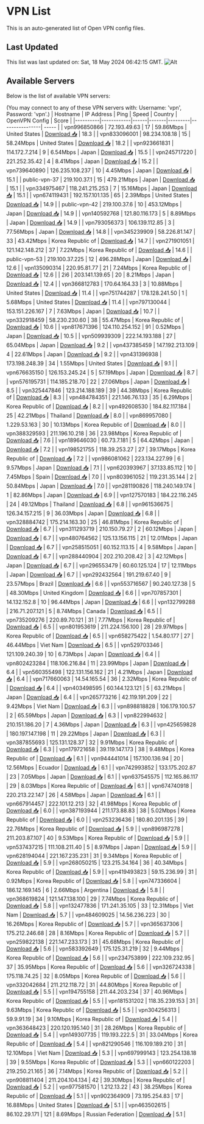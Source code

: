 # VPN List

This is an auto-generated list of Open VPN config files.

## Last Updated

This list was last updated on: Sat, 18 May 2024 06:42:15 GMT.
![Alt](https://repobeats.axiom.co/api/embed/186b98318ef1479477931607c1ad7d823f12451f.svg "Repobeats analytics image")

## Available Servers

Below is the list of available VPN servers:

(You may connect to any of these VPN servers with: Username: 'vpn', Password: 'vpn'.)
| Hostname | IP Address | Ping | Speed | Country | OpenVPN Config | Score |
|----------|------------|------|-------|---------|----------------| ----- |
| vpn996850866 | 72.193.49.63 | 17 | 59.86Mbps | United States | [Download 📥](./configs/server_0_US.ovpn) | 18.3 |
| vpn833096001 | 98.234.108.18 | 15 | 58.24Mbps | United States | [Download 📥](./configs/server_1_US.ovpn) | 18.2 |
| vpn923661831 | 114.172.7.214 | 9 | 6.54Mbps | Japan | [Download 📥](./configs/server_2_JP.ovpn) | 15.5 |
| vpn245717220 | 221.252.35.42 | 4 | 8.41Mbps | Japan | [Download 📥](./configs/server_3_JP.ovpn) | 15.2 |
| vpn739640890 | 126.235.108.237 | 10 | 4.45Mbps | Japan | [Download 📥](./configs/server_4_JP.ovpn) | 15.1 |
| public-vpn-37 | 219.100.37.1 | 15 | 479.21Mbps | Japan | [Download 📥](./configs/server_5_JP.ovpn) | 15.1 |
| vpn334975467 | 118.241.215.253 | 7 | 15.16Mbps | Japan | [Download 📥](./configs/server_6_JP.ovpn) | 15.1 |
| vpn674119431 | 192.157.101.135 | 65 | 2.39Mbps | United States | [Download 📥](./configs/server_7_US.ovpn) | 14.9 |
| public-vpn-42 | 219.100.37.6 | 10 | 453.12Mbps | Japan | [Download 📥](./configs/server_8_JP.ovpn) | 14.9 |
| vpn140592768 | 121.80.116.173 | 5 | 8.89Mbps | Japan | [Download 📥](./configs/server_9_JP.ovpn) | 14.9 |
| vpn793056373 | 106.139.112.85 | 3 | 77.56Mbps | Japan | [Download 📥](./configs/server_10_JP.ovpn) | 14.8 |
| vpn345239909 | 58.226.81.147 | 33 | 43.42Mbps | Korea Republic of | [Download 📥](./configs/server_11_KR.ovpn) | 14.7 |
| vpn271901051 | 121.142.148.212 | 37 | 7.22Mbps | Korea Republic of | [Download 📥](./configs/server_12_KR.ovpn) | 14.6 |
| public-vpn-53 | 219.100.37.225 | 12 | 496.28Mbps | Japan | [Download 📥](./configs/server_13_JP.ovpn) | 12.6 |
| vpn135090314 | 220.95.81.77 | 21 | 7.24Mbps | Korea Republic of | [Download 📥](./configs/server_14_KR.ovpn) | 12.6 |
| 2i6 | 203.141.139.65 | 20 | 8.21Mbps | Japan | [Download 📥](./configs/server_15_JP.ovpn) | 12.4 |
| vpn366812783 | 170.64.164.33 | 3 | 10.88Mbps | United States | [Download 📥](./configs/server_16_US.ovpn) | 11.4 |
| vpn751744287 | 178.128.241.50 | 1 | 5.68Mbps | United States | [Download 📥](./configs/server_17_US.ovpn) | 11.4 |
| vpn797130044 | 153.151.226.167 | 7 | 7.63Mbps | Japan | [Download 📥](./configs/server_18_JP.ovpn) | 10.7 |
| vpn332918459 | 58.230.230.60 | 38 | 55.47Mbps | Korea Republic of | [Download 📥](./configs/server_19_KR.ovpn) | 10.6 |
| vpn817671396 | 124.110.254.152 | 91 | 0.52Mbps | Japan | [Download 📥](./configs/server_20_JP.ovpn) | 10.5 |
| vpn509939309 | 222.14.193.188 | 27 | 65.04Mbps | Japan | [Download 📥](./configs/server_21_JP.ovpn) | 9.2 |
| vpn437385459 | 147.192.213.109 | 4 | 22.61Mbps | Japan | [Download 📥](./configs/server_22_JP.ovpn) | 9.2 |
| vpn431396938 | 173.198.248.39 | 34 | 1.55Mbps | United States | [Download 📥](./configs/server_23_US.ovpn) | 9.1 |
| vpn676635150 | 126.153.245.24 | 5 | 57.19Mbps | Japan | [Download 📥](./configs/server_24_JP.ovpn) | 8.7 |
| vpn576195731 | 114.185.218.70 | 22 | 27.06Mbps | Japan | [Download 📥](./configs/server_25_JP.ovpn) | 8.5 |
| vpn325447846 | 123.214.188.189 | 39 | 44.38Mbps | Korea Republic of | [Download 📥](./configs/server_26_KR.ovpn) | 8.3 |
| vpn484784351 | 221.146.76.133 | 35 | 6.29Mbps | Korea Republic of | [Download 📥](./configs/server_27_KR.ovpn) | 8.2 |
| vpn492608530 | 184.82.117.184 | 25 | 42.21Mbps | Thailand | [Download 📥](./configs/server_28_TH.ovpn) | 8.0 |
| vpn869957080 | 1.229.53.163 | 30 | 10.13Mbps | Korea Republic of | [Download 📥](./configs/server_29_KR.ovpn) | 8.0 |
| vpn388329593 | 211.196.10.218 | 36 | 23.98Mbps | Korea Republic of | [Download 📥](./configs/server_30_KR.ovpn) | 7.6 |
| vpn189646030 | 60.73.7.181 | 5 | 64.42Mbps | Japan | [Download 📥](./configs/server_31_JP.ovpn) | 7.2 |
| vpn198521755 | 118.39.253.27 | 27 | 39.17Mbps | Korea Republic of | [Download 📥](./configs/server_32_KR.ovpn) | 7.2 |
| vpn986081062 | 223.134.227.99 | 6 | 9.57Mbps | Japan | [Download 📥](./configs/server_33_JP.ovpn) | 7.1 |
| vpn620393967 | 37.133.85.112 | 10 | 7.45Mbps | Spain | [Download 📥](./configs/server_34_ES.ovpn) | 7.0 |
| vpn803961052 | 119.231.35.144 | 2 | 50.84Mbps | Japan | [Download 📥](./configs/server_35_JP.ovpn) | 7.0 |
| vpn281190826 | 118.240.149.174 | 1 | 82.86Mbps | Japan | [Download 📥](./configs/server_36_JP.ovpn) | 6.9 |
| vpn127570183 | 184.22.116.245 | 24 | 49.12Mbps | Thailand | [Download 📥](./configs/server_37_TH.ovpn) | 6.8 |
| vpn961536675 | 126.34.157.215 | 9 | 36.03Mbps | Japan | [Download 📥](./configs/server_38_JP.ovpn) | 6.8 |
| vpn328884742 | 175.214.163.30 | 25 | 46.81Mbps | Korea Republic of | [Download 📥](./configs/server_39_KR.ovpn) | 6.7 |
| vpn311293719 | 210.150.79.27 | 2 | 60.12Mbps | Japan | [Download 📥](./configs/server_40_JP.ovpn) | 6.7 |
| vpn480764562 | 125.13.156.115 | 21 | 12.01Mbps | Japan | [Download 📥](./configs/server_41_JP.ovpn) | 6.7 |
| vpn258515051 | 60.152.113.15 | 4 | 9.58Mbps | Japan | [Download 📥](./configs/server_42_JP.ovpn) | 6.7 |
| vpn288440904 | 202.210.208.42 | 3 | 42.12Mbps | Japan | [Download 📥](./configs/server_43_JP.ovpn) | 6.7 |
| vpn296553479 | 60.60.125.124 | 17 | 12.11Mbps | Japan | [Download 📥](./configs/server_44_JP.ovpn) | 6.7 |
| vpn292432564 | 191.219.67.40 | 9 | 23.57Mbps | Brazil | [Download 📥](./configs/server_45_BR.ovpn) | 6.6 |
| vpn553716567 | 90.240.127.38 | 5 | 48.30Mbps | United Kingdom | [Download 📥](./configs/server_46_GB.ovpn) | 6.6 |
| vpn707857301 | 14.132.152.8 | 10 | 96.44Mbps | Japan | [Download 📥](./configs/server_47_JP.ovpn) | 6.6 |
| vpn132799288 | 216.71.207.121 | 5 | 8.74Mbps | Canada | [Download 📥](./configs/server_48_CA.ovpn) | 6.5 |
| vpn735209276 | 220.89.70.121 | 31 | 7.77Mbps | Korea Republic of | [Download 📥](./configs/server_49_KR.ovpn) | 6.5 |
| vpn801953619 | 211.224.156.100 | 28 | 29.97Mbps | Korea Republic of | [Download 📥](./configs/server_50_KR.ovpn) | 6.5 |
| vpn658275422 | 1.54.80.177 | 27 | 46.44Mbps | Viet Nam | [Download 📥](./configs/server_51_VN.ovpn) | 6.5 |
| vpn529703346 | 121.109.240.39 | 10 | 6.73Mbps | Japan | [Download 📥](./configs/server_52_JP.ovpn) | 6.4 |
| vpn802423284 | 118.106.216.84 | 11 | 23.99Mbps | Japan | [Download 📥](./configs/server_53_JP.ovpn) | 6.4 |
| vpn560355498 | 122.131.156.162 | 21 | 4.21Mbps | Japan | [Download 📥](./configs/server_54_JP.ovpn) | 6.4 |
| vpn717660063 | 14.54.165.54 | 36 | 2.32Mbps | Korea Republic of | [Download 📥](./configs/server_55_KR.ovpn) | 6.4 |
| vpn403498595 | 60.144.123.121 | 5 | 63.21Mbps | Japan | [Download 📥](./configs/server_56_JP.ovpn) | 6.4 |
| vpn265773216 | 42.119.191.209 | 22 | 9.42Mbps | Viet Nam | [Download 📥](./configs/server_57_VN.ovpn) | 6.3 |
| vpn898818828 | 106.179.100.57 | 2 | 65.59Mbps | Japan | [Download 📥](./configs/server_58_JP.ovpn) | 6.3 |
| vpn822994632 | 210.151.186.20 | 7 | 4.36Mbps | Japan | [Download 📥](./configs/server_59_JP.ovpn) | 6.3 |
| vpn425659828 | 180.197.147.198 | 11 | 29.22Mbps | Japan | [Download 📥](./configs/server_60_JP.ovpn) | 6.3 |
| vpn387855693 | 125.131.128.37 | 32 | 9.91Mbps | Korea Republic of | [Download 📥](./configs/server_61_KR.ovpn) | 6.3 |
| vpn179721658 | 39.119.147.173 | 38 | 9.48Mbps | Korea Republic of | [Download 📥](./configs/server_62_KR.ovpn) | 6.1 |
| vpn944441014 | 157.100.136.94 | 20 | 12.56Mbps | Ecuador | [Download 📥](./configs/server_63_EC.ovpn) | 6.1 |
| vpn742993852 | 133.175.202.87 | 23 | 7.05Mbps | Japan | [Download 📥](./configs/server_64_JP.ovpn) | 6.1 |
| vpn637545575 | 112.165.86.117 | 29 | 8.03Mbps | Korea Republic of | [Download 📥](./configs/server_65_KR.ovpn) | 6.1 |
| vpn674740918 | 220.213.22.147 | 26 | 4.58Mbps | Japan | [Download 📥](./configs/server_66_JP.ovpn) | 6.1 |
| vpn667914457 | 222.101.12.213 | 32 | 41.98Mbps | Korea Republic of | [Download 📥](./configs/server_67_KR.ovpn) | 6.0 |
| vpn387193944 | 211.173.88.83 | 38 | 5.02Mbps | Korea Republic of | [Download 📥](./configs/server_68_KR.ovpn) | 6.0 |
| vpn253236436 | 180.80.201.135 | 39 | 22.76Mbps | Korea Republic of | [Download 📥](./configs/server_69_KR.ovpn) | 5.9 |
| vpn896987278 | 211.203.87.107 | 40 | 9.53Mbps | Korea Republic of | [Download 📥](./configs/server_70_KR.ovpn) | 5.9 |
| vpn537437215 | 111.108.211.40 | 5 | 8.97Mbps | Japan | [Download 📥](./configs/server_71_JP.ovpn) | 5.9 |
| vpn628194044 | 221.167.235.231 | 31 | 9.34Mbps | Korea Republic of | [Download 📥](./configs/server_72_KR.ovpn) | 5.9 |
| vpn268050215 | 123.215.34.164 | 36 | 40.34Mbps | Korea Republic of | [Download 📥](./configs/server_73_KR.ovpn) | 5.9 |
| vpn419493823 | 59.15.236.99 | 31 | 0.92Mbps | Korea Republic of | [Download 📥](./configs/server_74_KR.ovpn) | 5.8 |
| vpn747336604 | 186.12.169.145 | 6 | 2.66Mbps | Argentina | [Download 📥](./configs/server_75_AR.ovpn) | 5.8 |
| vpn368619824 | 121.147.138.100 | 29 | 7.74Mbps | Korea Republic of | [Download 📥](./configs/server_76_KR.ovpn) | 5.8 |
| vpn132477836 | 171.241.35.105 | 33 | 12.31Mbps | Viet Nam | [Download 📥](./configs/server_77_VN.ovpn) | 5.7 |
| vpn484609025 | 14.56.236.223 | 30 | 16.26Mbps | Korea Republic of | [Download 📥](./configs/server_78_KR.ovpn) | 5.7 |
| vpn365637306 | 175.212.246.68 | 28 | 8.16Mbps | Korea Republic of | [Download 📥](./configs/server_79_KR.ovpn) | 5.7 |
| vpn259822138 | 221.147.233.173 | 31 | 45.68Mbps | Korea Republic of | [Download 📥](./configs/server_80_KR.ovpn) | 5.6 |
| vpn583392649 | 175.125.31.219 | 32 | 9.44Mbps | Korea Republic of | [Download 📥](./configs/server_81_KR.ovpn) | 5.6 |
| vpn234753899 | 222.109.232.95 | 37 | 35.95Mbps | Korea Republic of | [Download 📥](./configs/server_82_KR.ovpn) | 5.6 |
| vpn326724338 | 175.118.74.25 | 32 | 8.05Mbps | Korea Republic of | [Download 📥](./configs/server_83_KR.ovpn) | 5.6 |
| vpn332042684 | 211.212.118.72 | 31 | 44.80Mbps | Korea Republic of | [Download 📥](./configs/server_84_KR.ovpn) | 5.5 |
| vpn194755158 | 211.44.203.234 | 37 | 40.96Mbps | Korea Republic of | [Download 📥](./configs/server_85_KR.ovpn) | 5.5 |
| vpn181531202 | 118.35.239.153 | 31 | 9.63Mbps | Korea Republic of | [Download 📥](./configs/server_86_KR.ovpn) | 5.5 |
| vpn304256313 | 59.9.91.19 | 34 | 9.10Mbps | Korea Republic of | [Download 📥](./configs/server_87_KR.ovpn) | 5.4 |
| vpn363648423 | 220.120.195.140 | 31 | 28.26Mbps | Korea Republic of | [Download 📥](./configs/server_88_KR.ovpn) | 5.4 |
| vpn149307735 | 119.193.222.5 | 31 | 33.04Mbps | Korea Republic of | [Download 📥](./configs/server_89_KR.ovpn) | 5.4 |
| vpn821290546 | 116.109.189.210 | 31 | 12.10Mbps | Viet Nam | [Download 📥](./configs/server_90_VN.ovpn) | 5.3 |
| vpn697999143 | 123.254.138.18 | 39 | 9.55Mbps | Korea Republic of | [Download 📥](./configs/server_91_KR.ovpn) | 5.3 |
| vpn660122203 | 219.250.21.165 | 36 | 7.14Mbps | Korea Republic of | [Download 📥](./configs/server_92_KR.ovpn) | 5.2 |
| vpn908811404 | 211.204.104.134 | 42 | 39.30Mbps | Korea Republic of | [Download 📥](./configs/server_93_KR.ovpn) | 5.2 |
| vpn977581570 | 1.212.13.22 | 43 | 38.25Mbps | Korea Republic of | [Download 📥](./configs/server_94_KR.ovpn) | 5.1 |
| vpn902364909 | 73.195.254.83 | 17 | 16.88Mbps | United States | [Download 📥](./configs/server_95_US.ovpn) | 5.1 |
| vpn463502615 | 86.102.29.171 | 121 | 8.69Mbps | Russian Federation | [Download 📥](./configs/server_96_RU.ovpn) | 5.1 |
